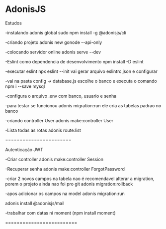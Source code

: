 # AdonisJS
Estudos

-instalando adonis global
sudo npm install -g @adonisjs/cli

-criando projeto
adonis new gonode --api-only

-colocando servidor online
adonis serve --dev

-Eslint como dependencia de desenvolvimento
npm install -D eslint

-executar eslint
npx eslint --init
vai gerar arquivo eslintrc.json e configurar

-vai na pasta config -> database.js escolhe o banco e executa o comando
npm i --save mysql

-configura o arquivo .env com banco, usuario e senha

-para testar se funcionou
adonis migration:run
ele cria as tabelas padrao no banco

-criando controller User
adonis make:controller User

-Lista todas as rotas
adonis route:list

=======================

Autenticação JWT

-Criar controller
adonis make:controller Session

-Recuperar senha
adonis make:controller ForgotPassword

-criar 2 novos campos na tabela
nao é recomendavel alterar a migration, porem o projeto ainda nao foi pro git
adonis migration:rollback

-apos adicionar os campos na model
adonis migration:run

adonis install @adonisjs/mail

-trabalhar com datas
ni moment (npm install moment)

=========================
